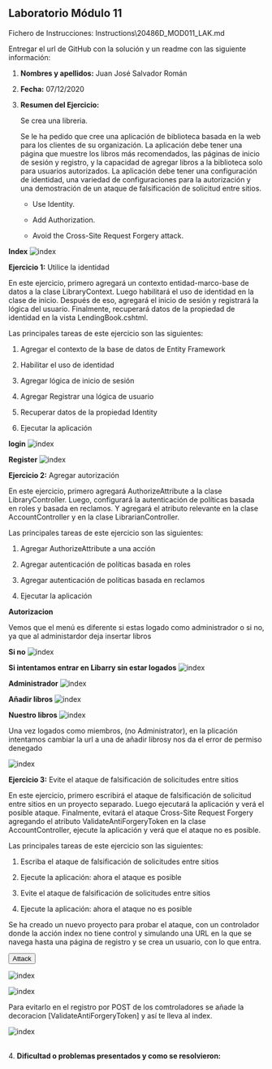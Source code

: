 ## Laboratorio Módulo 11

Fichero de Instrucciones: Instructions\20486D_MOD011_LAK.md

Entregar el url de GitHub con la solución y un readme con las siguiente información:

1. **Nombres y apellidos:** Juan José Salvador Román
2. **Fecha:** 07/12/2020
3. **Resumen del Ejercicio:** 

	Se crea una libreria.
	
	Se le ha pedido que cree una aplicación de biblioteca basada en la web para los clientes de su organización. La aplicación debe tener una página que muestre los libros más recomendados, las páginas de inicio de sesión y registro, y la capacidad de agregar libros a la biblioteca solo para usuarios autorizados. La aplicación debe tener una configuración de identidad, una variedad de configuraciones para la autorización y una demostración de un ataque de falsificación de solicitud entre sitios.
	
	- Use Identity.

	- Add Authorization.

	- Avoid the Cross-Site Request Forgery attack.

**Index**
![index](Index_Logado.PNG)
	
**Ejercicio 1:** Utilice la identidad

En este ejercicio, primero agregará un contexto entidad-marco-base de datos a la clase LibraryContext. Luego habilitará el uso de identidad en la clase de inicio. Después de eso, agregará el inicio de sesión y registrará la lógica del usuario. Finalmente, recuperará datos de la propiedad de identidad en la vista LendingBook.cshtml.

Las principales tareas de este ejercicio son las siguientes:

1. Agregar el contexto de la base de datos de Entity Framework

2. Habilitar el uso de identidad

3. Agregar lógica de inicio de sesión

4. Agregar Registrar una lógica de usuario

5. Recuperar datos de la propiedad Identity

6. Ejecutar la aplicación	
	

**login**
![index](Login.PNG)

**Register**
![index](Register.PNG)
	
	
	
	
**Ejercicio 2:** Agregar autorización

En este ejercicio, primero agregará AuthorizeAttribute a la clase LibraryController. Luego, configurará la autenticación de políticas basada en roles y basada en reclamos. Y agregará el atributo relevante en la clase AccountController y en la clase LibrarianController.

Las principales tareas de este ejercicio son las siguientes:

1. Agregar AuthorizeAttribute a una acción

2. Agregar autenticación de políticas basada en roles

3. Agregar autenticación de políticas basada en reclamos

4. Ejecutar la aplicación



**Autorizacion**

Vemos que el menú es diferente si estas logado como administrador o si no, ya que al administardor deja insertar libros

**Si no**
![index](Index.PNG)

**Si intentamos entrar en Libarry sin estar logados**
![index](Library.PNG)

**Administrador**
![index](Index_Logado.PNG)

**Añadir libros**
![index](añadir.PNG)

**Nuestro libros**
![index](Our.PNG)


Una vez logados como miembros, (no Administrator),  en la plicación intentamos cambiar la url a una de añadir librosy nos da el error de permiso denegado

![index](Nopermiso.PNG)



**Ejercicio 3:** Evite el ataque de falsificación de solicitudes entre sitios

En este ejercicio, primero escribirá el ataque de falsificación de solicitud entre sitios en un proyecto separado. Luego ejecutará la aplicación y verá el posible ataque. Finalmente, evitará el ataque Cross-Site Request Forgery agregando el atributo ValidateAntiForgeryToken en la clase AccountController, ejecute la aplicación y verá que el ataque no es posible.

Las principales tareas de este ejercicio son las siguientes:

1. Escriba el ataque de falsificación de solicitudes entre sitios

2. Ejecute la aplicación: ahora el ataque es posible

3. Evite el ataque de falsificación de solicitudes entre sitios

4. Ejecute la aplicación: ahora el ataque no es posible



Se ha creado un nuevo proyecto para probar el ataque, con un controlador donde la acción index no tiene control y simulando una URL en la que se navega hasta una página de registro y se crea un usuario, con lo que entra.

<form action="http://localhost:61845/Account/Register?FirstName=Forgery1_Attacker&LastName=Cross_Site&PhoneNumber=123&Email=attack@@.com&UserName=Forgery_Attacker&Password=123qwe!!!QWE123&RoleName=Administrator" method="post">
        <input type="submit" value="Attack">
    </form>

![index](Attack1.PNG)

![index](Attack2.PNG)


Para evitarlo en el registro por POST de los comtroladores se añade la decoracion
[ValidateAntiForgeryToken] y así te lleva al index.

![index](Index.PNG) 


​	
4. **Dificultad o problemas presentados y como se resolvieron:** 
